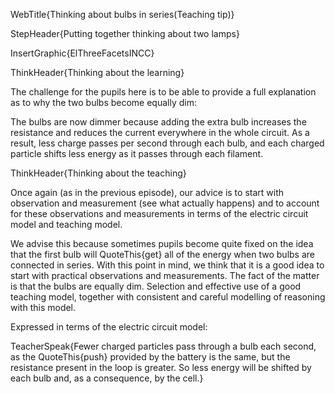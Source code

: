 WebTitle{Thinking about bulbs in series(Teaching tip)}

StepHeader{Putting together thinking about two lamps}

InsertGraphic{ElThreeFacetsINCC}

ThinkHeader{Thinking about the learning}

The challenge for the pupils here is to be able to provide a full explanation as to why the two bulbs become equally dim:

The bulbs are now dimmer because adding the extra bulb increases the resistance and reduces the current everywhere in the whole circuit. As a result, less charge passes per second through each bulb, and each charged particle shifts less energy as it passes through each filament.

ThinkHeader{Thinking about the teaching}

Once again (as in the previous episode), our advice is to start with observation and measurement (see what actually happens) and to account for these observations and measurements in terms of the electric circuit model and teaching model.

We advise this because sometimes pupils become quite fixed on the idea that the first bulb will QuoteThis{get} all of the energy when two bulbs are connected in series. With this point in mind, we think that it is a good idea to start with practical observations and measurements. The fact of the matter is that the bulbs are equally dim. Selection and effective use of a good teaching model, together with consistent and careful modelling of reasoning with this model.

Expressed in terms of the electric circuit model:

TeacherSpeak{Fewer charged particles pass through a bulb each second, as the QuoteThis{push} provided by the battery is the same, but the resistance present in the loop is greater. So less energy will be shifted by each bulb and, as a consequence, by the cell.}

